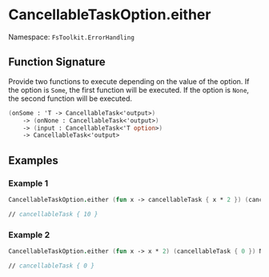# CancellableTaskOption.either

Namespace: `FsToolkit.ErrorHandling`

## Function Signature

Provide two functions to execute depending on the value of the option. If the option is `Some`, the first function will be executed. If the option is `None`, the second function will be executed.

```fsharp
(onSome : 'T -> CancellableTask<'output>) 
	-> (onNone : CancellableTask<'output>) 
	-> (input : CancellableTask<'T option>) 
	-> CancellableTask<'output>
```

## Examples

### Example 1

```fsharp
CancellableTaskOption.either (fun x -> cancellableTask { x * 2 }) (cancellableTask { 0 }) (CancellableTaskOption.some 5)

// cancellableTask { 10 }
```

### Example 2

```fsharp
CancellableTaskOption.either (fun x -> x * 2) (cancellableTask { 0 }) None

// cancellableTask { 0 }
```

